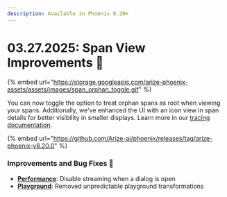 ```yaml
---
description: Available in Phoenix 8.20+
---
```


# 03.27.2025: Span View Improvements 👀

{% embed url="https://storage.googleapis.com/arize-phoenix-assets/assets/images/span_orphan_toggle.gif" %}

You can now toggle the option to treat orphan spans as root when viewing your spans. Additionally, we've enhanced the UI with an icon view in span details for better visibility in smaller displays. Learn more in our [tracing documentation](https://app.gitbook.com/s/ShR775Rt7OzHRfy5j2Ks/tracing/how-to-tracing/setup-tracing).

{% embed url="https://github.com/Arize-ai/phoenix/releases/tag/arize-phoenix-v8.20.0" %}

### Improvements and Bug Fixes 🐛

* [**Performance**](https://github.com/Arize-ai/phoenix/issues/6936): Disable streaming when a dialog is open
* [**Playground**](https://github.com/Arize-ai/phoenix/issues/6914): Removed unpredictable playground transformations
